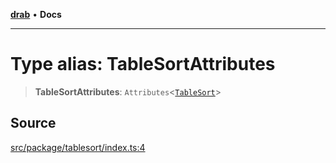 [**drab**](/docs/README.md) • **Docs**

---

# Type alias: TableSortAttributes

> **TableSortAttributes**: `Attributes`\<[`TableSort`](/docs/classes/TableSort.md)\>

## Source

[src/package/tablesort/index.ts:4](https://github.com/rossrobino/components/blob/48c98b10e173fadbab032543d3a85f26875ed206/src/package/tablesort/index.ts#L4)

